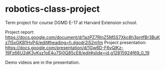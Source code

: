 # robotics-class-project

Term project for course DGMD E-17 at Harvard Extension school. 

Project report: https://docs.google.com/document/d/1azPZ7RInZ5MSS7Xkc8h3pntfBr3BuKz7I5xGKB1HvP4/edit#heading=h.dgodr2i52m1m
Project presentation: https://docs.google.com/presentation/d/1Gw6D-F6vQlKz-19Fz66U2dK3yKsz1oE4u7Sj0Q85cE8/edit#slide=id.g12815924f69_0_19

Demo videos are in the presentation.
